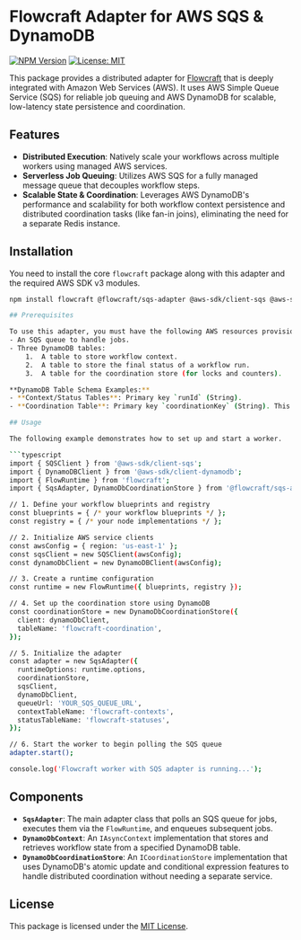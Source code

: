 # Flowcraft Adapter for AWS SQS & DynamoDB

[![NPM Version](https://img.shields.io/npm/v/@flowcraft/sqs-adapter.svg)](https://www.npmjs.com/package/@flowcraft/sqs-adapter)
[![License: MIT](https://img.shields.io/badge/License-MIT-yellow.svg)](https://opensource.org/licenses/MIT)

This package provides a distributed adapter for [Flowcraft](https://www.npmjs.com/package/flowcraft) that is deeply integrated with Amazon Web Services (AWS). It uses AWS Simple Queue Service (SQS) for reliable job queuing and AWS DynamoDB for scalable, low-latency state persistence and coordination.

## Features

- **Distributed Execution**: Natively scale your workflows across multiple workers using managed AWS services.
- **Serverless Job Queuing**: Utilizes AWS SQS for a fully managed message queue that decouples workflow steps.
- **Scalable State & Coordination**: Leverages AWS DynamoDB's performance and scalability for both workflow context persistence and distributed coordination tasks (like fan-in joins), eliminating the need for a separate Redis instance.

## Installation

You need to install the core `flowcraft` package along with this adapter and the required AWS SDK v3 modules.

```bash
npm install flowcraft @flowcraft/sqs-adapter @aws-sdk/client-sqs @aws-sdk/client-dynamodb @aws-sdk/util-dynamodb```

## Prerequisites

To use this adapter, you must have the following AWS resources provisioned:
- An SQS queue to handle jobs.
- Three DynamoDB tables:
    1.  A table to store workflow context.
    2.  A table to store the final status of a workflow run.
    3.  A table for the coordination store (for locks and counters).

**DynamoDB Table Schema Examples:**
- **Context/Status Tables**: Primary key `runId` (String).
- **Coordination Table**: Primary key `coordinationKey` (String). This table should also have a TTL attribute enabled on a `ttl` (Number) field for automatic cleanup of expired locks and counters.

## Usage

The following example demonstrates how to set up and start a worker.

```typescript
import { SQSClient } from '@aws-sdk/client-sqs';
import { DynamoDBClient } from '@aws-sdk/client-dynamodb';
import { FlowRuntime } from 'flowcraft';
import { SqsAdapter, DynamoDbCoordinationStore } from '@flowcraft/sqs-adapter';

// 1. Define your workflow blueprints and registry
const blueprints = { /* your workflow blueprints */ };
const registry = { /* your node implementations */ };

// 2. Initialize AWS service clients
const awsConfig = { region: 'us-east-1' };
const sqsClient = new SQSClient(awsConfig);
const dynamoDbClient = new DynamoDBClient(awsConfig);

// 3. Create a runtime configuration
const runtime = new FlowRuntime({ blueprints, registry });

// 4. Set up the coordination store using DynamoDB
const coordinationStore = new DynamoDbCoordinationStore({
  client: dynamoDbClient,
  tableName: 'flowcraft-coordination',
});

// 5. Initialize the adapter
const adapter = new SqsAdapter({
  runtimeOptions: runtime.options,
  coordinationStore,
  sqsClient,
  dynamoDbClient,
  queueUrl: 'YOUR_SQS_QUEUE_URL',
  contextTableName: 'flowcraft-contexts',
  statusTableName: 'flowcraft-statuses',
});

// 6. Start the worker to begin polling the SQS queue
adapter.start();

console.log('Flowcraft worker with SQS adapter is running...');
```

## Components

- **`SqsAdapter`**: The main adapter class that polls an SQS queue for jobs, executes them via the `FlowRuntime`, and enqueues subsequent jobs.
- **`DynamoDbContext`**: An `IAsyncContext` implementation that stores and retrieves workflow state from a specified DynamoDB table.
- **`DynamoDbCoordinationStore`**: An `ICoordinationStore` implementation that uses DynamoDB's atomic update and conditional expression features to handle distributed coordination without needing a separate service.

## License

This package is licensed under the [MIT License](LICENSE).
